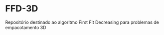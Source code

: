 # FFD-3D
Repositório destinado ao algoritmo First Fit Decreasing para problemas de empacotamento 3D
